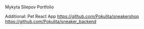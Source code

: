 Mykyta Sliepov   P o r t f o l i o 

Additional:
Pet React App
https://github.com/Pokulita/sneakershop
https://github.com/Pokulita/sneaker_backend

 
 
